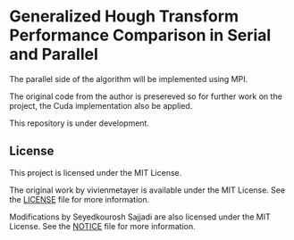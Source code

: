 # Generalized Hough Transform Performance Comparison in Serial and Parallel
The parallel side of the algorithm will be implemented using MPI.

The original code from the author is presereved so for further work on the project, the Cuda implementation also be applied.

This repository is under development.

## License

This project is licensed under the MIT License.

The original work by vivienmetayer is available under the MIT License. See the [LICENSE](LICENSE) file for more information.

Modifications by Seyedkourosh Sajjadi are also licensed under the MIT License. See the [NOTICE](NOTICE) file for more information.


